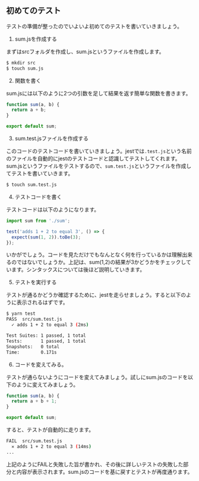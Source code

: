 ## 初めてのテスト

テストの準備が整ったのでいよいよ初めてのテストを書いていきましょう。

1. sum.jsを作成する

まずはsrcフォルダを作成し、sum.jsというファイルを作成します。

```bash
$ mkdir src
$ touch sum.js
```

2. 関数を書く

sum.jsには以下のように2つの引数を足して結果を返す簡単な関数を書きます。

```javascript
function sum(a, b) {
  return a + b;
}

export default sum;
```

3. sum.test.jsファイルを作成する

このコードのテストコードを書いていきましょう。jestでは`.test.js`という名前のファイルを自動的にjestのテストコードと認識してテストしてくれます。sum.jsというファイルをテストするので、`sum.test.js`というファイルを作成してテストを書いていきます。

```bash
$ touch sum.test.js
```

4. テストコードを書く

テストコードは以下のようになります。

```javascript
import sum from './sum';

test('adds 1 + 2 to equal 3', () => {
  expect(sum(1, 2)).toBe(3); 
});
```

いかがでしょう。コードを見ただけでもなんとなく何を行っているかは理解出来るのではないでしょうか。上記は、sum(1,2)の結果が3かどうかをチェックしています。シンタックスについては後ほど説明していきます。


5. テストを実行する

テストが通るかどうか確認するために、jestを走らせましょう。すると以下のように表示されるはずです。

```bash
$ yarn test
PASS  src/sum.test.js
  ✓ adds 1 + 2 to equal 3 (2ms)

Test Suites: 1 passed, 1 total
Tests:       1 passed, 1 total
Snapshots:   0 total
Time:        0.171s
```

6. コードを変えてみる。

テストが通らないようにコードを変えてみましょう。試しにsum.jsのコードを以下のように変えてみましょう。

```javascript
function sum(a, b) {
  return a + b + 1;
}

export default sum;
```

すると、テストが自動的に走ります。

```bash
FAIL  src/sum.test.js
  ✕ adds 1 + 2 to equal 3 (14ms)
...
```

上記のようにFAILと失敗した旨が書かれ、その後に詳しいテストの失敗した部分と内容が表示されます。sum.jsのコードを基に戻すとテストが再度通ります。